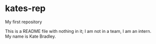 ﻿# kates-rep
My first repository

This is a README file with nothing in it; I am not in a team, I am an intern.
My name is Kate Bradley.

